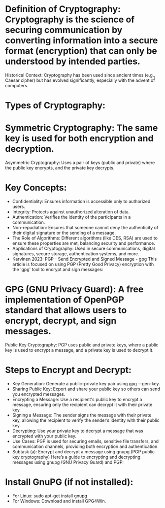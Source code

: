 # Definition of Cryptography: Cryptography is the science of securing communication by converting information into a secure format (encryption) that can only be understood by intended parties.
Historical Context: Cryptography has been used since ancient times (e.g., Caesar cipher) but has evolved significantly, especially with the advent of computers.
# Types of Cryptography:
# Symmetric Cryptography: The same key is used for both encryption and decryption.
Asymmetric Cryptography: Uses a pair of keys (public and private) where the public key encrypts, and the private key decrypts.
# Key Concepts:
- Confidentiality: Ensures information is accessible only to authorized users.
- Integrity: Protects against unauthorized alteration of data.
- Authentication: Verifies the identity of the participants in a communication.
- Non-repudiation: Ensures that someone cannot deny the authenticity of their digital signature or the sending of a message.
- The Role of Algorithms: Different algorithms (like DES, RSA) are used to ensure these properties are met, balancing security and performance.
- Applications of Cryptography: Used in secure communications, digital signatures, secure storage, authentication systems, and more.
- Karvinen 2023: PGP - Send Encrypted and Signed Message - gpg
This article is focused on using PGP (Pretty Good Privacy) encryption with the 'gpg' tool to encrypt and sign messages:

# GPG (GNU Privacy Guard): A free implementation of OpenPGP standard that allows users to encrypt, decrypt, and sign messages.
Public Key Cryptography: PGP uses public and private keys, where a public key is used to encrypt a message, and a private key is used to decrypt it.
# Steps to Encrypt and Decrypt:
- Key Generation: Generate a public-private key pair using gpg --gen-key.
- Sharing Public Key: Export and share your public key so others can send you encrypted messages.
- Encrypting a Message: Use a recipient's public key to encrypt a message, ensuring only the recipient can decrypt it with their private key.
- Signing a Message: The sender signs the message with their private key, allowing the recipient to verify the sender’s identity with their public key.
- Decrypting: Use your private key to decrypt a message that was encrypted with your public key.
- Use Cases: PGP is used for securing emails, sensitive file transfers, and communication channels, providing both encryption and authentication.
- Subtask (a): Encrypt and decrypt a message using gnupg (PGP public key cryptography)
Here’s a guide to encrypting and decrypting messages using gnupg (GNU Privacy Guard) and PGP:

# Install GnuPG (if not installed):

- For Linux: sudo apt-get install gnupg
- For Windows: Download and install GPG4Win.

